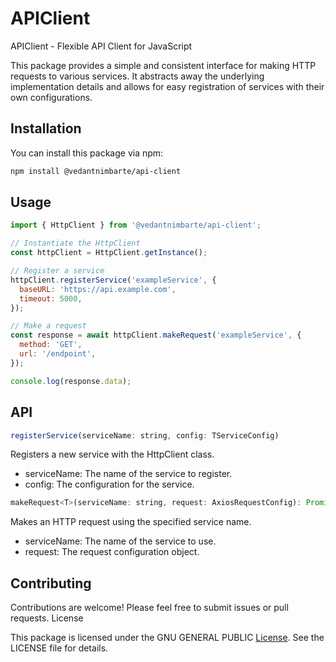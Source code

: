 # APIClient

APIClient - Flexible API Client for JavaScript

This package provides a simple and consistent interface for making HTTP requests to various services. It abstracts away the underlying implementation details and allows for easy registration of services with their own configurations.

## Installation

You can install this package via npm:

```bash
npm install @vedantnimbarte/api-client
```

## Usage

```javascript
import { HttpClient } from '@vedantnimbarte/api-client';

// Instantiate the HttpClient
const httpClient = HttpClient.getInstance();

// Register a service
httpClient.registerService('exampleService', {
  baseURL: 'https://api.example.com',
  timeout: 5000,
});

// Make a request
const response = await httpClient.makeRequest('exampleService', {
  method: 'GET',
  url: '/endpoint',
});

console.log(response.data);
```

## API

```javascript
registerService(serviceName: string, config: TServiceConfig)
```

Registers a new service with the HttpClient class.

- serviceName: The name of the service to register.
- config: The configuration for the service.

```javascript
makeRequest<T>(serviceName: string, request: AxiosRequestConfig): Promise<T>
```

Makes an HTTP request using the specified service name.

- serviceName: The name of the service to use.
- request: The request configuration object.

## Contributing

Contributions are welcome! Please feel free to submit issues or pull requests.
License

This package is licensed under the GNU GENERAL PUBLIC [License](./LICENSE). See the LICENSE file for details.
